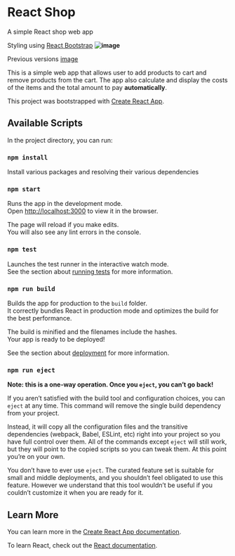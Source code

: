 # React Shop

A simple React shop web app

Styling using [React Bootstrap](https://github.com/react-bootstrap/react-bootstrap)
**![image](https://user-images.githubusercontent.com/97432128/217022554-afd23736-d585-40be-9558-f4901f0a94b8.png)**


Previous versions
[image](https://user-images.githubusercontent.com/97432128/213883764-698f90b5-eb7e-43e9-9d70-0e472a348cbc.png)

This is a simple web app that allows user to add products to cart and remove products from the cart.
The app also calculate and display the costs of the items and the total amount to pay **automatically**.

This project was bootstrapped with [Create React App](https://github.com/facebook/create-react-app).

## Available Scripts

In the project directory, you can run:

### `npm install`

Install various packages and resolving their various dependencies

### `npm start`

Runs the app in the development mode.\
Open [http://localhost:3000](http://localhost:3000) to view it in the browser.

The page will reload if you make edits.\
You will also see any lint errors in the console.

### `npm test`

Launches the test runner in the interactive watch mode.\
See the section about [running tests](https://facebook.github.io/create-react-app/docs/running-tests) for more information.

### `npm run build`

Builds the app for production to the `build` folder.\
It correctly bundles React in production mode and optimizes the build for the best performance.

The build is minified and the filenames include the hashes.\
Your app is ready to be deployed!

See the section about [deployment](https://facebook.github.io/create-react-app/docs/deployment) for more information.

### `npm run eject`

**Note: this is a one-way operation. Once you `eject`, you can’t go back!**

If you aren’t satisfied with the build tool and configuration choices, you can `eject` at any time. This command will remove the single build dependency from your project.

Instead, it will copy all the configuration files and the transitive dependencies (webpack, Babel, ESLint, etc) right into your project so you have full control over them. All of the commands except `eject` will still work, but they will point to the copied scripts so you can tweak them. At this point you’re on your own.

You don’t have to ever use `eject`. The curated feature set is suitable for small and middle deployments, and you shouldn’t feel obligated to use this feature. However we understand that this tool wouldn’t be useful if you couldn’t customize it when you are ready for it.

## Learn More

You can learn more in the [Create React App documentation](https://facebook.github.io/create-react-app/docs/getting-started).

To learn React, check out the [React documentation](https://reactjs.org/).
